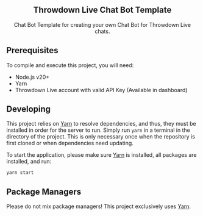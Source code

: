 <div align="center">
    <h2>Throwdown Live Chat Bot Template</h2>
    <p>Chat Bot Template for creating your own Chat Bot for Throwdown Live chats.</P>
</div>

## Prerequisites
To compile and execute this project, you will need:
 * Node.js v20+
 * Yarn
 * Throwdown Live account with valid API Key (Available in dashboard)

## Developing
This project relies on [Yarn](https://yarnpkg.com/) to resolve dependencies, and thus, they must be installed in order for the server to run. Simply run `yarn` in a terminal in the directory of the project. This is only necessary once when the repository is first cloned or when dependencies need updating.

To start the application, please make sure [Yarn](https://yarnpkg.com/) is installed, all packages are installed, and run:
```bash
yarn start
```

## Package Managers
Please do not mix package managers! This project exclusively uses [Yarn](https://yarnpkg.com/).
